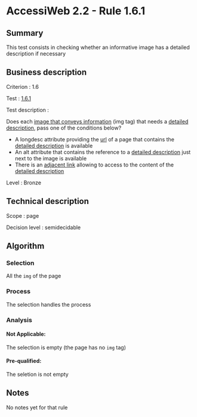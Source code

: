 # AccessiWeb 2.2 - Rule 1.6.1

## Summary

This test consists in checking whether an informative image has a
detailed description if necessary

## Business description

Criterion : 1.6

Test : [1.6.1](http://www.accessiweb.org/index.php/accessiweb-22-english-version.html#test-1-6-1)

Test description :

Does each [image that conveys
information](http://www.accessiweb.org/index.php/glossary-76.html#mImgInfo)
(img tag) that needs a [detailed description](http://www.accessiweb.org/index.php/glossary-76.html#mDescDetaillee), pass one of the conditions below?

-   A longdesc attribute providing the [url](http://www.accessiweb.org/index.php/glossary-76.html#mUrl) of a page that contains the [detailed description](http://www.accessiweb.org/index.php/glossary-76.html#mDescDetaillee) is available
-   An alt attribute that contains the reference to a [detailed description](http://www.accessiweb.org/index.php/glossary-76.html#mDescDetaillee) just next to the image is available
-   There is an [adjacent link](http://www.accessiweb.org/index.php/glossary-76.html#mLienAdj) allowing to access to the content of the [detailed description](http://www.accessiweb.org/index.php/glossary-76.html#mDescDetaillee)

Level : Bronze

## Technical description

Scope : page

Decision level :
semidecidable

## Algorithm

### Selection

All the `img` of the page

### Process

The selection handles the process

### Analysis

#### Not Applicable:

The selection is empty (the page has no `img` tag)

#### Pre-qualified:

The seletion is not empty

## Notes

No notes yet for that rule
